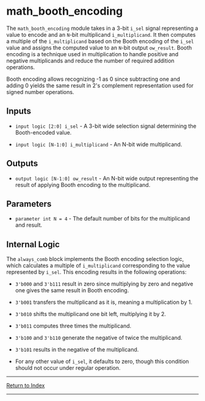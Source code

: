 # math_booth_encoding

The `math_booth_encoding` module takes in a 3-bit `i_sel` signal representing a value to encode and an `N`-bit multiplicand `i_multiplicand`. It then computes a multiple of the `i_multiplicand` based on the Booth encoding of the `i_sel` value and assigns the computed value to an `N`-bit output `ow_result`. Booth encoding is a technique used in multiplication to handle positive and negative multiplicands and reduce the number of required addition operations.

Booth encoding allows recognizing -1 as 0 since subtracting one and adding 0 yields the same result in 2's complement representation used for signed number operations.

## Inputs

- `input logic [2:0] i_sel` - A 3-bit wide selection signal determining the Booth-encoded value.

- `input logic [N-1:0] i_multiplicand` - An N-bit wide multiplicand.

## Outputs

- `output logic [N-1:0] ow_result` - An N-bit wide output representing the result of applying Booth encoding to the multiplicand.

## Parameters

- `parameter int N = 4` - The default number of bits for the multiplicand and result.

## Internal Logic

The `always_comb` block implements the Booth encoding selection logic, which calculates a multiple of `i_multiplicand` corresponding to the value represented by `i_sel`. This encoding results in the following operations:

- `3'b000` and `3'b111` result in zero since multiplying by zero and negative one gives the same result in Booth encoding.

- `3'b001` transfers the multiplicand as it is, meaning a multiplication by 1.

- `3'b010` shifts the multiplicand one bit left, multiplying it by 2.

- `3'b011` computes three times the multiplicand.

- `3'b100` and `3'b110` generate the negative of twice the multiplicand.

- `3'b101` results in the negative of the multiplicand.

- For any other value of `i_sel`, it defaults to zero, though this condition should not occur under regular operation.

---

[Return to Index](index.md)

---
